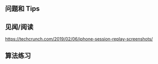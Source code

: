 



## 问题和 Tips


## 见闻/阅读

https://techcrunch.com/2019/02/06/iphone-session-replay-screenshots/


## 算法练习

